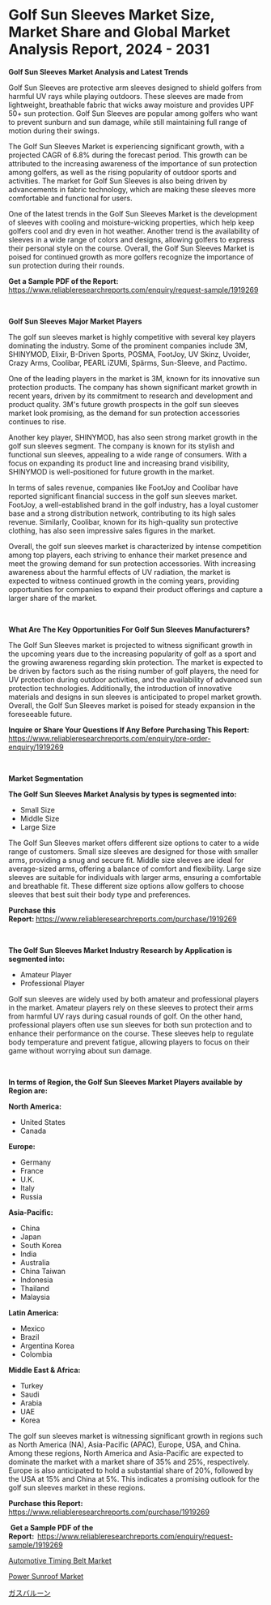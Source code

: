 <p><h1>Golf Sun Sleeves Market Size, Market Share and Global Market Analysis Report, 2024 - 2031</h1></p><p><strong>Golf Sun Sleeves Market Analysis and Latest Trends</strong></p>
<p><p>Golf Sun Sleeves are protective arm sleeves designed to shield golfers from harmful UV rays while playing outdoors. These sleeves are made from lightweight, breathable fabric that wicks away moisture and provides UPF 50+ sun protection. Golf Sun Sleeves are popular among golfers who want to prevent sunburn and sun damage, while still maintaining full range of motion during their swings.</p><p>The Golf Sun Sleeves Market is experiencing significant growth, with a projected CAGR of 6.8% during the forecast period. This growth can be attributed to the increasing awareness of the importance of sun protection among golfers, as well as the rising popularity of outdoor sports and activities. The market for Golf Sun Sleeves is also being driven by advancements in fabric technology, which are making these sleeves more comfortable and functional for users.</p><p>One of the latest trends in the Golf Sun Sleeves Market is the development of sleeves with cooling and moisture-wicking properties, which help keep golfers cool and dry even in hot weather. Another trend is the availability of sleeves in a wide range of colors and designs, allowing golfers to express their personal style on the course. Overall, the Golf Sun Sleeves Market is poised for continued growth as more golfers recognize the importance of sun protection during their rounds.</p></p>
<p><strong>Get a Sample PDF of the Report:&nbsp;</strong> <a href="https://www.reliableresearchreports.com/enquiry/request-sample/1919269">https://www.reliableresearchreports.com/enquiry/request-sample/1919269</a></p>
<p>&nbsp;</p>
<p><strong>Golf Sun Sleeves Major Market Players</strong></p>
<p><p>The golf sun sleeves market is highly competitive with several key players dominating the industry. Some of the prominent companies include 3M, SHINYMOD, Elixir, B-Driven Sports, POSMA, FootJoy, UV Skinz, Uvoider, Crazy Arms, Coolibar, PEARL iZUMi, Spärms, Sun-Sleeve, and Pactimo.</p><p>One of the leading players in the market is 3M, known for its innovative sun protection products. The company has shown significant market growth in recent years, driven by its commitment to research and development and product quality. 3M's future growth prospects in the golf sun sleeves market look promising, as the demand for sun protection accessories continues to rise.</p><p>Another key player, SHINYMOD, has also seen strong market growth in the golf sun sleeves segment. The company is known for its stylish and functional sun sleeves, appealing to a wide range of consumers. With a focus on expanding its product line and increasing brand visibility, SHINYMOD is well-positioned for future growth in the market.</p><p>In terms of sales revenue, companies like FootJoy and Coolibar have reported significant financial success in the golf sun sleeves market. FootJoy, a well-established brand in the golf industry, has a loyal customer base and a strong distribution network, contributing to its high sales revenue. Similarly, Coolibar, known for its high-quality sun protective clothing, has also seen impressive sales figures in the market.</p><p>Overall, the golf sun sleeves market is characterized by intense competition among top players, each striving to enhance their market presence and meet the growing demand for sun protection accessories. With increasing awareness about the harmful effects of UV radiation, the market is expected to witness continued growth in the coming years, providing opportunities for companies to expand their product offerings and capture a larger share of the market.</p></p>
<p>&nbsp;</p>
<p><strong>What Are The Key Opportunities For Golf Sun Sleeves Manufacturers?</strong></p>
<p><p>The Golf Sun Sleeves market is projected to witness significant growth in the upcoming years due to the increasing popularity of golf as a sport and the growing awareness regarding skin protection. The market is expected to be driven by factors such as the rising number of golf players, the need for UV protection during outdoor activities, and the availability of advanced sun protection technologies. Additionally, the introduction of innovative materials and designs in sun sleeves is anticipated to propel market growth. Overall, the Golf Sun Sleeves market is poised for steady expansion in the foreseeable future.</p></p>
<p><strong>Inquire or Share Your Questions If Any Before Purchasing This Report:</strong> <a href="https://www.reliableresearchreports.com/enquiry/pre-order-enquiry/1919269">https://www.reliableresearchreports.com/enquiry/pre-order-enquiry/1919269</a></p>
<p>&nbsp;</p>
<p><strong>Market Segmentation</strong></p>
<p><strong>The Golf Sun Sleeves Market Analysis by types is segmented into:</strong></p>
<p><ul><li>Small Size</li><li>Middle Size</li><li>Large Size</li></ul></p>
<p><p>The Golf Sun Sleeves market offers different size options to cater to a wide range of customers. Small size sleeves are designed for those with smaller arms, providing a snug and secure fit. Middle size sleeves are ideal for average-sized arms, offering a balance of comfort and flexibility. Large size sleeves are suitable for individuals with larger arms, ensuring a comfortable and breathable fit. These different size options allow golfers to choose sleeves that best suit their body type and preferences.</p></p>
<p><strong>Purchase this Report:&nbsp;</strong><a href="https://www.reliableresearchreports.com/purchase/1919269">https://www.reliableresearchreports.com/purchase/1919269</a></p>
<p>&nbsp;</p>
<p><strong>The Golf Sun Sleeves Market Industry Research by Application is segmented into:</strong></p>
<p><ul><li>Amateur Player</li><li>Professional Player</li></ul></p>
<p><p>Golf sun sleeves are widely used by both amateur and professional players in the market. Amateur players rely on these sleeves to protect their arms from harmful UV rays during casual rounds of golf. On the other hand, professional players often use sun sleeves for both sun protection and to enhance their performance on the course. These sleeves help to regulate body temperature and prevent fatigue, allowing players to focus on their game without worrying about sun damage.</p></p>
<p>&nbsp;</p>
<p><strong>In terms of Region, the Golf Sun Sleeves Market Players available by Region are:</strong></p>
<p>
    <p> <strong> North America: </strong>
        <ul>
            <li>United States</li>
            <li>Canada</li>
        </ul>
        </p> 
    <p> <strong> Europe: </strong>
        <ul>
            <li>Germany</li>
            <li>France</li>
            <li>U.K.</li>
            <li>Italy</li>
            <li>Russia</li>
        </ul>
        </p> 
    <p> <strong> Asia-Pacific: </strong>
        <ul>
            <li>China</li>
            <li>Japan</li>
            <li>South Korea</li>
            <li>India</li>
            <li>Australia</li>
            <li>China Taiwan</li>
            <li>Indonesia</li>
            <li>Thailand</li>
            <li>Malaysia</li>
        </ul>
        </p> 
    <p> <strong> Latin America: </strong>
        <ul>
            <li>Mexico</li>
            <li>Brazil</li>
            <li>Argentina Korea</li>
            <li>Colombia</li>
        </ul>
        </p> 
    <p> <strong> Middle East & Africa: </strong>
        <ul>
            <li>Turkey</li>
            <li>Saudi</li>
            <li>Arabia</li>
            <li>UAE</li>
            <li>Korea</li>
        </ul>
    </p>
    </p>
<p><p>The golf sun sleeves market is witnessing significant growth in regions such as North America (NA), Asia-Pacific (APAC), Europe, USA, and China. Among these regions, North America and Asia-Pacific are expected to dominate the market with a market share of 35% and 25%, respectively. Europe is also anticipated to hold a substantial share of 20%, followed by the USA at 15% and China at 5%. This indicates a promising outlook for the golf sun sleeves market in these regions.</p></p>
<p><strong>Purchase this Report: </strong><a href="https://www.reliableresearchreports.com/purchase/1919269">https://www.reliableresearchreports.com/purchase/1919269</a></p>
<p>&nbsp;<strong>Get a Sample PDF of the Report:&nbsp;&nbsp;</strong><a href="https://www.reliableresearchreports.com/enquiry/request-sample/1919269">https://www.reliableresearchreports.com/enquiry/request-sample/1919269</a></p>
<p><strong></strong></p>
<p><p><a href="https://spotless-saver-8fd.notion.site/Automotive-Timing-Belt-Market-Size-Growth-Outlook-from-2024-to-2031-projecting-at-Market-s-Trends--4e27fa9c18ea47a69b3a5d30f41e6ef4">Automotive Timing Belt Market</a></p><p><a href="https://gentle-editor-9db.notion.site/Power-Sunroof-Market-Dynamics-2024-2031-Also-about-Its-Market-Trends-Projections-and-Opportunitie-c6bfca3a632f45b5b101d3d6c5430822">Power Sunroof Market</a></p><p><a href="https://medium.com/@fabianhoncescu2022/%E3%82%AC%E3%82%B9%E3%83%90%E3%83%AB%E3%83%BC%E3%83%B3%E5%B8%82%E5%A0%B4%E3%81%AF-%E5%B8%82%E5%A0%B4%E3%82%B7%E3%82%A7%E3%82%A2-%E5%B8%82%E5%A0%B4%E3%83%88%E3%83%AC%E3%83%B3%E3%83%89-%E5%B8%82%E5%A0%B4%E6%88%90%E9%95%B7%E3%81%AB%E9%96%A2%E3%81%99%E3%82%8B%E6%83%85%E5%A0%B1%E3%82%92%E6%8F%90%E4%BE%9B%E3%81%97%E3%81%BE%E3%81%99-7289f13e792c">ガスバルーン</a></p></p>